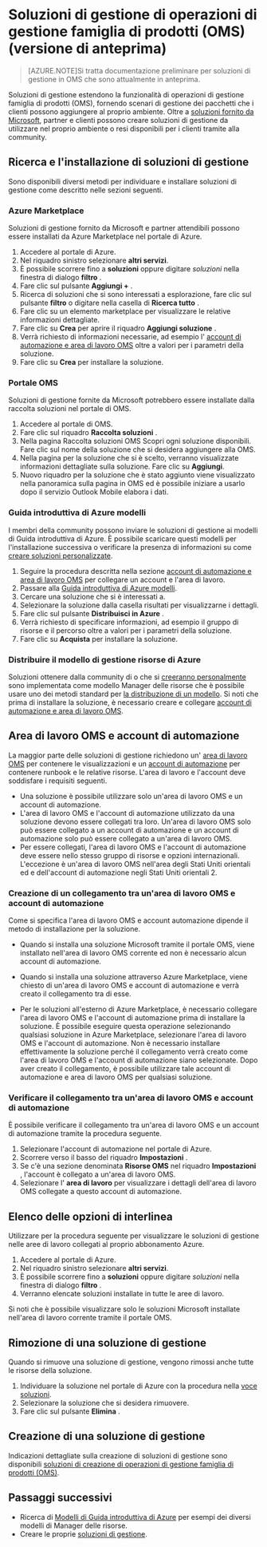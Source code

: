 <properties
   pageTitle="Soluzioni in operazioni Management Suite (OMS) | Microsoft Azure"
   description="Soluzioni estendono la funzionalità di operazioni di gestione famiglia di prodotti (OMS), fornendo scenari di gestione dei pacchetti che i clienti possono aggiungere alla propria area di lavoro OMS.  Questo articolo fornisce informazioni dettagliate su come personalizzate soluzioni create da clienti e partner."
   services="operations-management-suite"
   documentationCenter=""
   authors="bwren"
   manager="jwhit"
   editor="tysonn" />
<tags
   ms.service="operations-management-suite"
   ms.devlang="na"
   ms.topic="article"
   ms.tgt_pltfrm="na"
   ms.workload="infrastructure-services"
   ms.date="10/17/2016"
   ms.author="bwren" />

# <a name="management-solutions-in-operations-management-suite-oms-preview"></a>Soluzioni di gestione di operazioni di gestione famiglia di prodotti (OMS) (versione di anteprima)

>[AZURE.NOTE]Si tratta documentazione preliminare per soluzioni di gestione in OMS che sono attualmente in anteprima.    

Soluzioni di gestione estendono la funzionalità di operazioni di gestione famiglia di prodotti (OMS), fornendo scenari di gestione dei pacchetti che i clienti possono aggiungere al proprio ambiente.  Oltre a [soluzioni fornito da Microsoft](../log-analytics/log-analytics-add-solutions.md), partner e clienti possono creare soluzioni di gestione da utilizzare nel proprio ambiente o resi disponibili per i clienti tramite alla community.

## <a name="finding-and-installing-management-solutions"></a>Ricerca e l'installazione di soluzioni di gestione
Sono disponibili diversi metodi per individuare e installare soluzioni di gestione come descritto nelle sezioni seguenti.

### <a name="azure-marketplace"></a>Azure Marketplace
Soluzioni di gestione fornito da Microsoft e partner attendibili possono essere installati da Azure Marketplace nel portale di Azure.

1. Accedere al portale di Azure.
2. Nel riquadro sinistro selezionare **altri servizi**.
3. È possibile scorrere fino a **soluzioni** oppure digitare *soluzioni* nella finestra di dialogo **filtro** .
4. Fare clic sul pulsante **Aggiungi +** .
5. Ricerca di soluzioni che si sono interessati a esplorazione, fare clic sul pulsante **filtro** o digitare nella casella di **Ricerca tutto** .
6. Fare clic su un elemento marketplace per visualizzare le relative informazioni dettagliate.
4. Fare clic su **Crea** per aprire il riquadro **Aggiungi soluzione** .
5. Verrà richiesto di informazioni necessarie, ad esempio l' [account di automazione e area di lavoro OMS](#oms-workspace-and-automation-account) oltre a valori per i parametri della soluzione.
6. Fare clic su **Crea** per installare la soluzione.

### <a name="oms-portal"></a>Portale OMS
Soluzioni di gestione fornite da Microsoft potrebbero essere installate dalla raccolta soluzioni nel portale di OMS.

1. Accedere al portale di OMS.
2. Fare clic sul riquadro **Raccolta soluzioni** .
2. Nella pagina Raccolta soluzioni OMS Scopri ogni soluzione disponibili. Fare clic sul nome della soluzione che si desidera aggiungere alla OMS.
3. Nella pagina per la soluzione che si è scelto, verranno visualizzate informazioni dettagliate sulla soluzione. Fare clic su **Aggiungi**.
4. Nuovo riquadro per la soluzione che è stato aggiunto viene visualizzato nella panoramica sulla pagina in OMS ed è possibile iniziare a usarlo dopo il servizio Outlook Mobile elabora i dati.

### <a name="azure-quickstart-templates"></a>Guida introduttiva di Azure modelli
I membri della community possono inviare le soluzioni di gestione ai modelli di Guida introduttiva di Azure.  È possibile scaricare questi modelli per l'installazione successiva o verificare la presenza di informazioni su come [creare soluzioni personalizzate](#creating-a-solution).

1. Seguire la procedura descritta nella sezione [account di automazione e area di lavoro OMS](#oms-workspace-and-automation-account) per collegare un account e l'area di lavoro.
2. Passare alla [Guida introduttiva di Azure modelli](https://azure.microsoft.com/documentation/templates/).  
3. Cercare una soluzione che si è interessati a.
4. Selezionare la soluzione dalla casella risultati per visualizzarne i dettagli.
5. Fare clic sul pulsante **Distribuisci in Azure** .
6. Verrà richiesto di specificare informazioni, ad esempio il gruppo di risorse e il percorso oltre a valori per i parametri della soluzione.
7. Fare clic su **Acquista** per installare la soluzione.

### <a name="deploy-azure-resource-manager-template"></a>Distribuire il modello di gestione risorse di Azure
Soluzioni ottenere dalla community di o che si [creeranno personalmente](#creating-a-solution) sono implementata come modello Manager delle risorse che è possibile usare uno dei metodi standard per [la distribuzione di un modello](../resource-group-template-deploy-portal.md).  Si noti che prima di installare la soluzione, è necessario creare e collegare [account di automazione e area di lavoro OMS](#oms-workspace-and-automation-account).

## <a name="oms-workspace-and-automation-account"></a>Area di lavoro OMS e account di automazione
La maggior parte delle soluzioni di gestione richiedono un' [area di lavoro OMS](../log-analytics/log-analytics-manage-access.md) per contenere le visualizzazioni e un [account di automazione](../automation/automation-security-overview.md#automation-account-overview) per contenere runbook e le relative risorse. L'area di lavoro e l'account deve soddisfare i requisiti seguenti.

- Una soluzione è possibile utilizzare solo un'area di lavoro OMS e un account di automazione.  
- L'area di lavoro OMS e l'account di automazione utilizzato da una soluzione devono essere collegati tra loro. Un'area di lavoro OMS solo può essere collegato a un account di automazione e un account di automazione solo può essere collegato a un'area di lavoro OMS.
- Per essere collegati, l'area di lavoro OMS e l'account di automazione deve essere nello stesso gruppo di risorse e opzioni internazionali.  L'eccezione è un'area di lavoro OMS nell'area degli Stati Uniti orientali ed e dell'account di automazione negli Stati Uniti orientali 2.

### <a name="creating-a-link-between-an-oms-workspace-and-automation-account"></a>Creazione di un collegamento tra un'area di lavoro OMS e account di automazione
Come si specifica l'area di lavoro OMS e account automazione dipende il metodo di installazione per la soluzione.

- Quando si installa una soluzione Microsoft tramite il portale OMS, viene installato nell'area di lavoro OMS corrente ed non è necessario alcun account di automazione.

- Quando si installa una soluzione attraverso Azure Marketplace, viene chiesto di un'area di lavoro OMS e account di automazione e verrà creato il collegamento tra di esse.  

- Per le soluzioni all'esterno di Azure Marketplace, è necessario collegare l'area di lavoro OMS e l'account di automazione prima di installare la soluzione.  È possibile eseguire questa operazione selezionando qualsiasi soluzione in Azure Marketplace, selezionare l'area di lavoro OMS e l'account di automazione.  Non è necessario installare effettivamente la soluzione perché il collegamento verrà creato come l'area di lavoro OMS e l'account di automazione siano selezionate.  Dopo aver creato il collegamento, è possibile utilizzare tale account di automazione e area di lavoro OMS per qualsiasi soluzione. 

### <a name="verifying-the-link-between-an-oms-workspace-and-automation-account"></a>Verificare il collegamento tra un'area di lavoro OMS e account di automazione
È possibile verificare il collegamento tra un'area di lavoro OMS e un account di automazione tramite la procedura seguente.

1. Selezionare l'account di automazione nel portale di Azure.
2. Scorrere verso il basso del riquadro **Impostazioni** .
3. Se c'è una sezione denominata **Risorse OMS** nel riquadro **Impostazioni** , l'account è collegato a un'area di lavoro OMS.
4. Selezionare l' **area di lavoro** per visualizzare i dettagli dell'area di lavoro OMS collegate a questo account di automazione.


## <a name="listing-management-solutions"></a>Elenco delle opzioni di interlinea
Utilizzare per la procedura seguente per visualizzare le soluzioni di gestione nelle aree di lavoro collegati al proprio abbonamento Azure.

1. Accedere al portale di Azure.
2. Nel riquadro sinistro selezionare **altri servizi**.
3. È possibile scorrere fino a **soluzioni** oppure digitare *soluzioni* nella finestra di dialogo **filtro** .
4. Verranno elencate soluzioni installate in tutte le aree di lavoro.

Si noti che è possibile visualizzare solo le soluzioni Microsoft installate nell'area di lavoro corrente tramite il portale OMS.

## <a name="removing-a-management-solution"></a>Rimozione di una soluzione di gestione
Quando si rimuove una soluzione di gestione, vengono rimossi anche tutte le risorse della soluzione.  

1. Individuare la soluzione nel portale di Azure con la procedura nella [voce soluzioni](#listing-solutions).
2. Selezionare la soluzione che si desidera rimuovere.
3. Fare clic sul pulsante **Elimina** .

## <a name="creating-a-management-solution"></a>Creazione di una soluzione di gestione
Indicazioni dettagliate sulla creazione di soluzioni di gestione sono disponibili [soluzioni di creazione di operazioni di gestione famiglia di prodotti (OMS)](operations-management-suite-solutions-creating.md). 


## <a name="next-steps"></a>Passaggi successivi

- Ricerca di [Modelli di Guida introduttiva di Azure](https://azure.microsoft.com/documentation/templates) per esempi dei diversi modelli di Manager delle risorse.
- Creare le proprie [soluzioni di gestione](operations-management-suite-solutions-creating.md).
 